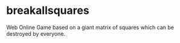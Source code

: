 # breakallsquares
Web Online Game based on a giant matrix of squares which can be destroyed by everyone.
